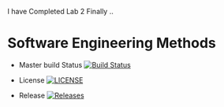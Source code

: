 I have Completed Lab 2 Finally ..

# Software Engineering Methods

- Master build Status [![Build Status](https://travis-ci.org/mikesobers/sem.svg?branch=main)](https://travis-ci.org/mikesobers/sem)
  
- License [![LICENSE](https://img.shields.io/github/license/mikesobers/sem.svg?style=flat-square)](https://github.com/mikesobers/sem/blob/master/LICENSE)
  
- Release [![Releases](https://img.shields.io/github/release/mikesobers/sem/all.svg?style=flat-square)](https://github.com/mikesobers/sem/releases)
